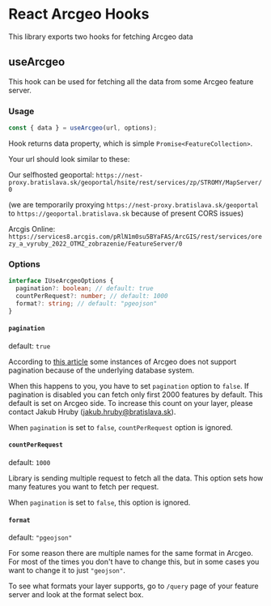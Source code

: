 # React Arcgeo Hooks

This library exports two hooks for fetching Arcgeo data

## useArcgeo

This hook can be used for fetching all the data from some Arcgeo feature server.

### Usage

```ts
const { data } = useArcgeo(url, options);
```

Hook returns data property, which is simple `Promise<FeatureCollection>`.

Your url should look similar to these:

Our selfhosted geoportal: `https://nest-proxy.bratislava.sk/geoportal/hsite/rest/services/zp/STROMY/MapServer/0`

(we are temporarily proxying `https://nest-proxy.bratislava.sk/geoportal` to `https://geoportal.bratislava.sk` because of present CORS issues)

Arcgis Online: `https://services8.arcgis.com/pRlN1m0su5BYaFAS/ArcGIS/rest/services/orezy_a_vyruby_2022_OTMZ_zobrazenie/FeatureServer/0`

### Options

```ts
interface IUseArcgeoOptions {
  pagination?: boolean; // default: true
  countPerRequest?: number; // default: 1000
  format?: string; // default: "pgeojson"
}
```

#### `pagination`

default: `true`

According to [this article](https://support.esri.com/en/technical-article/000012579) some instances of Arcgeo does not support pagination because of the underlying database system.

When this happens to you, you have to set `pagination` option to `false`.
If pagination is disabled you can fetch only first 2000 features by default. This default is set on Arcgeo side. To increase this count on your layer, please contact Jakub Hruby (jakub.hruby@bratislava.sk).

When `pagination` is set to `false`, `countPerRequest` option is ignored.

#### `countPerRequest`

default: `1000`

Library is sending multiple request to fetch all the data. This option sets how many features you want to fetch per request.

When `pagination` is set to `false`, this option is ignored.

#### `format`

default: `"pgeojson"`

For some reason there are multiple names for the same format in Arcgeo. For most of the times you don't have to change this, but in some cases you want to change it to just `"geojson"`.

To see what formats your layer supports, go to `/query` page of your feature server and look at the format select box.
